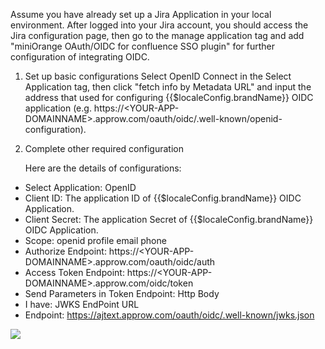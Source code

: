 <IntegrationDetailCard title="Before start configuring Jira on Approw">

Assume you have already set up a Jira Application in your local environment. After logged into your Jira account, you should access the Jira configuration page, then go to the manage application tag and add "miniOrange OAuth/OIDC for confluence SSO plugin" for further configuration of integrating OIDC.

<!-- ![](~@imagesEnUs/integration/jira/step1-1.png) -->

</IntegrationDetailCard>
<IntegrationDetailCard title="Setup Basic Configurations of OpenID Connection">

1. Set up basic configurations
   Select OpenID Connect in the Select Application tag, then click "fetch info by Metadata URL" and input the address that used for configuring {{$localeConfig.brandName}} OIDC application (e.g. https://\<YOUR-APP-DOMAINNAME\>.approw.com/oauth/oidc/.well-known/openid-configuration).

2. Complete other required configuration

   Here are the details of configurations:

- Select Application: OpenID
- Client ID: The application ID of {{$localeConfig.brandName}} OIDC Application.
- Client Secret: The application Secret of {{$localeConfig.brandName}} OIDC Application.
- Scope: openid profile email phone
- Authorize Endpoint: https://\<YOUR-APP-DOMAINNAME\>.approw.com/oauth/oidc/auth
- Access Token Endpoint: https://\<YOUR-APP-DOMAINNAME\>.approw.com/oidc/token
- Send Parameters in Token Endpoint: Http Body
- I have: JWKS EndPoint URL
- Endpoint: https://ajtext.approw.com/oauth/oidc/.well-known/jwks.json

![](~@imagesEnUs/integration/jira/step1-2.png)

</IntegrationDetailCard>
